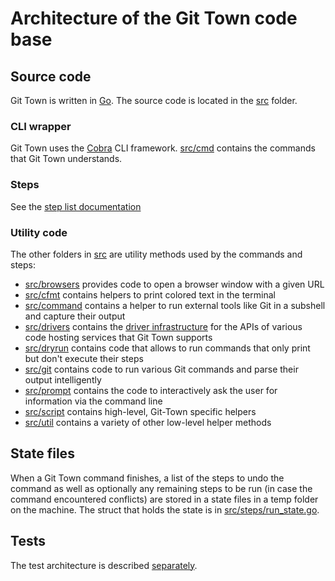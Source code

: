 # Architecture of the Git Town code base

## Source code

Git Town is written in [Go](https://golang.org).
The source code is located in the [src](../../src) folder.

### CLI wrapper

Git Town uses the [Cobra](https://github.com/spf13/cobra) CLI framework.
[src/cmd](../../src/cmd) contains the commands that Git Town understands.

### Steps

See the [step list documentation](steps_list.md)

### Utility code

The other folders in [src](../../src) are utility methods used by the commands and steps:

* [src/browsers](../../src/browsers) provides code to open a browser window with a given URL
* [src/cfmt](../../src/cfmt) contains helpers to print colored text in the terminal
* [src/command](../../src/command) contains a helper to run external tools like Git in a subshell and capture their output
* [src/drivers](../../src/drivers) contains the [driver infrastructure](drivers.md)
  for the APIs of various code hosting services that Git Town supports
* [src/dryrun](../../src/dryrun) contains code that allows to run commands
  that only print but don't execute their steps
* [src/git](../../src/git) contains code to run various Git commands and parse their output intelligently
* [src/prompt](../../src/prompt) contains the code to interactively ask the user for information via the command line
* [src/script](.../../src/script) contains high-level, Git-Town specific helpers
* [src/util](../../src/util) contains a variety of other low-level helper methods

## State files

When a Git Town command finishes, a list of the steps to undo the command
as well as optionally any remaining steps to be run (in case the command encountered conflicts)
are stored in a state files in a temp folder on the machine.
The struct that holds the state is in [src/steps/run_state.go](../../src/steps/run_state.go).

## Tests

The test architecture is described [separately](testing.md).
